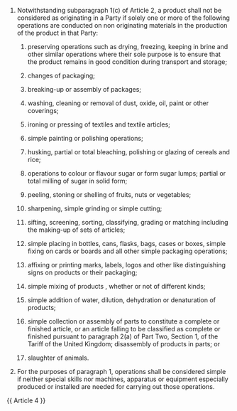 1. Notwithstanding subparagraph 1(c) of Article 2, a product shall not be considered as originating in a Party if solely one or more of the following operations are conducted on non originating materials in the production of the product in that Party:

   1. preserving operations such as drying, freezing, keeping in brine and other similar operations where their sole purpose is to ensure that the product remains in good condition during transport and storage;

   2. changes of packaging;

   3. breaking-up or assembly of packages;

   4. washing, cleaning or removal of dust, oxide, oil, paint or other coverings;

   5. ironing or pressing of textiles and textile articles;

   6. simple painting or polishing operations;

   7. husking, partial or total bleaching, polishing or glazing of cereals and rice;

   8. operations to colour or flavour sugar or form sugar lumps; partial or total milling of sugar in solid form;

   9. peeling, stoning or shelling of fruits, nuts or vegetables;

   10. sharpening, simple grinding or simple cutting;

   11. sifting, screening, sorting, classifying, grading or matching including the making-up of sets of articles;

   12. simple placing in bottles, cans, flasks, bags, cases or boxes, simple fixing on cards or boards and all other simple packaging operations;

   13. affixing or printing marks, labels, logos and other like distinguishing signs on products or their packaging;

   14. simple mixing of products , whether or not of different kinds;

   15. simple addition of water, dilution, dehydration or denaturation of products;

   16. simple collection or assembly of parts to constitute a complete or finished article, or an article falling to be classified as complete or finished pursuant to paragraph 2(a) of Part Two, Section 1, of the Tariff of the United Kingdom; disassembly of products in parts; or

   17. slaughter of animals.

2. For the purposes of paragraph 1, operations shall be considered simple if neither special skills nor machines, apparatus or equipment especially produced or installed are needed for carrying out those operations.

{{ Article 4 }}
